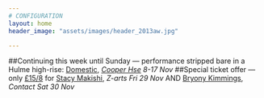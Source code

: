 ```yaml
---
# CONFIGURATION
layout: home
header_image: "assets/images/header_2013aw.jpg"

---
```

##Continuing this week until Sunday — performance stripped bare in a Hulme high-rise: [Domestic](/current/2013-domestic), *[Cooper Hse](http://bit.ly/1anL5UN) 8-17 Nov*
##Special ticket offer — only [£15/8](http://contactmcr.com/whats-on/10252-stacy-makishi-the-falsettos/booking/) for [Stacy Makishi](/current/2013-autumnwinter/makishi), *Z-arts Fri 29 Nov* AND [Bryony Kimmings](http://contactmcr.com/whats-on/6039-bryony-kimmings-credible-likable-superstar-role-model/), *Contact Sat 30 Nov*
